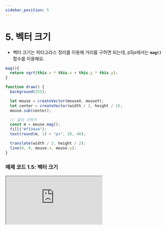 ```yaml
---
sidebar_position: 5
---
```


# 5. 벡터 크기

- 벡터 크기는 피타고라스 정리를 이용해 거리를 구하면 되는데, p5js에서는 **`mag()`** 함수를 이용해요.

```js
mag(){
  return sqrt(this.x * this.x + this.y * this.y);
}
```

```js
function draw() {
  background(255);

  let mouse = createVector(mouseX, mouseY);
  let center = createVector(width / 2, height / 2);
  mouse.sub(center);

  // 길이 구하기
  const m = mouse.mag();
  fill("#f194a4");
  text(round(m, 1) + "px", 20, 40);

  translate(width / 2, height / 2);
  line(0, 0, mouse.x, mouse.y);
}
```

### 예제 코드 1.5: 벡터 크기

<iframe class="editor" src="https://editor.p5js.org/urbanscratcher/full/ikHsKrdW2"></iframe>
